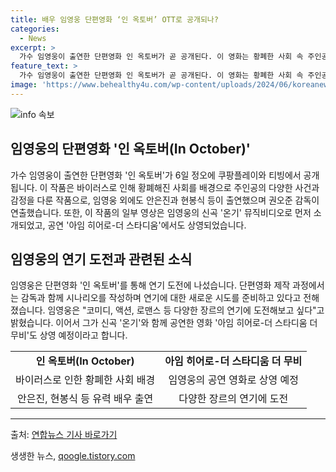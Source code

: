 ```yaml
---
title: 배우 임영웅 단편영화 ‘인 옥토버’ OTT로 공개되나?
categories:
  - News
excerpt: >
  가수 임영웅이 출연한 단편영화 인 옥토버가 곧 공개된다. 이 영화는 황폐한 사회 속 주인공이 다양한 감정을 극복해나가는 이야기로, 임영웅 외에 안은진과 현봉식이 출연하며 권오준 감독이 연출했다. 일부 장면은 임영웅의 뮤직비디오 온기에서 미리 공개되었고, 당시 공연에서 영화의 일부가 상영되기도 했다. 임영웅은 향후 연기에도 도전할 계획이며, 그의 당시 공연은 영화 아임 히어로더 스타디움 더 무비로 제작되어 8월28일에 개봉 예정이다.
feature_text: >
  가수 임영웅이 출연한 단편영화 인 옥토버가 곧 공개된다. 이 영화는 황폐한 사회 속 주인공이 다양한 감정을 극복해나가는 이야기로, 임영웅 외에 안은진과 현봉식이 출연하며 권오준 감독이 연출했다. 일부 장면은 임영웅의 뮤직비디오 온기에서 미리 공개되었고, 당시 공연에서 영화의 일부가 상영되기도 했다. 임영웅은 향후 연기에도 도전할 계획이며, 그의 당시 공연은 영화 아임 히어로더 스타디움 더 무비로 제작되어 8월28일에 개봉 예정이다.
image: 'https://www.behealthy4u.com/wp-content/uploads/2024/06/koreanews.jpg'
---
```


<p><img src="https://www.behealthy4u.com/wp-content/uploads/2024/06/koreanews.jpg" alt="info 속보" /></p>

<h2 data-ke-size="size26">임영웅의 단편영화 '인 옥토버(In October)'</h2>

<p data-ke-size="size16">가수 임영웅이 출연한 단편영화 '인 옥토버'가 6일 정오에 쿠팡플레이와 티빙에서 공개됩니다. 이 작품은 바이러스로 인해 황폐해진 사회를 배경으로 주인공의 다양한 사건과 감정을 다룬 작품으로, 임영웅 외에도 안은진과 현봉식 등이 출연했으며 권오준 감독이 연출했습니다. 또한, 이 작품의 일부 영상은 임영웅의 신곡 '온기' 뮤직비디오로 먼저 소개되었고, 공연 '아임 히어로-더 스타디움'에서도 상영되었습니다.</p>

<h2 data-ke-size="size26">임영웅의 연기 도전과 관련된 소식</h2>

<p data-ke-size="size16">임영웅은 단편영화 '인 옥토버'를 통해 연기 도전에 나섰습니다. 단편영화 제작 과정에서는 감독과 함께 시나리오를 작성하며 연기에 대한 새로운 시도를 준비하고 있다고 전해졌습니다. 임영웅은 "코미디, 액션, 로맨스 등 다양한 장르의 연기에 도전해보고 싶다"고 밝혔습니다. 이어서 그가 신곡 '온기'와 함께 공연한 영화 '아임 히어로-더 스타디움 더 무비'도 상영 예정이라고 합니다.</p>

<table>
  <tr>
    <td style="text-align: center; height: 17px;"><b>인 옥토버(In October)</b></td>
    <td style="text-align: center; height: 17px;"><b>아임 히어로-더 스타디움 더 무비</b></td>
  </tr>
  <tr>
    <td style="text-align: center; height: 17px;">바이러스로 인한 황폐한 사회 배경</td>
    <td style="text-align: center; height: 17px;">임영웅의 공연 영화로 상영 예정</td>
  </tr>
  <tr>
    <td style="text-align: center; height: 17px;">안은진, 현봉식 등 유력 배우 출연</td>
    <td style="text-align: center; height: 17px;">다양한 장르의 연기에 도전</td>
  </tr>
</table>

<hr>

<p data-ke-size="size16">출처: <a href="https://www.yna.co.kr/view/AKR20210903021400005" target="_blank" rel="noopener">연합뉴스 기사 바로가기</a></p>
생생한 뉴스, <a href="https://qoogle.tistory.com" rel="dofollow">qoogle.tistory.com</a>


